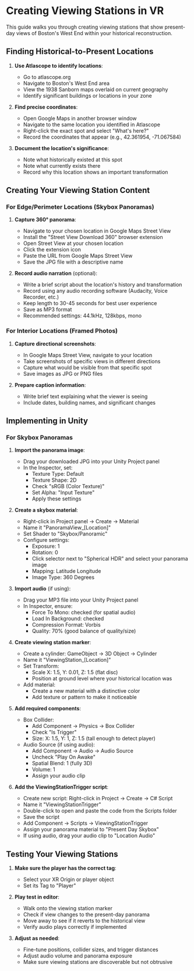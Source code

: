 # Creating Viewing Stations in VR

This guide walks you through creating viewing stations that show present-day views of Boston's West End within your historical reconstruction.

## Finding Historical-to-Present Locations

1. **Use Atlascope to identify locations**:
   * Go to atlascope.org
   * Navigate to Boston's West End area
   * View the 1938 Sanborn maps overlaid on current geography
   * Identify significant buildings or locations in your zone

2. **Find precise coordinates**:
   * Open Google Maps in another browser window
   * Navigate to the same location you identified in Atlascope
   * Right-click the exact spot and select "What's here?"
   * Record the coordinates that appear (e.g., 42.361954, -71.067584)

3. **Document the location's significance**:
   * Note what historically existed at this spot
   * Note what currently exists there
   * Record why this location shows an important transformation

## Creating Your Viewing Station Content

### For Edge/Perimeter Locations (Skybox Panoramas)

1. **Capture 360° panorama**:
   * Navigate to your chosen location in Google Maps Street View
   * Install the "Street View Download 360" browser extension
   * Open Street View at your chosen location
   * Click the extension icon
   * Paste the URL from Google Maps Street View
   * Save the JPG file with a descriptive name

2. **Record audio narration** (optional):
   * Write a brief script about the location's history and transformation
   * Record using any audio recording software (Audacity, Voice Recorder, etc.)
   * Keep length to 30-45 seconds for best user experience
   * Save as MP3 format
   * Recommended settings: 44.1kHz, 128kbps, mono

### For Interior Locations (Framed Photos)

1. **Capture directional screenshots**:
   * In Google Maps Street View, navigate to your location
   * Take screenshots of specific views in different directions
   * Capture what would be visible from that specific spot
   * Save images as JPG or PNG files

2. **Prepare caption information**:
   * Write brief text explaining what the viewer is seeing
   * Include dates, building names, and significant changes

## Implementing in Unity

### For Skybox Panoramas

1. **Import the panorama image**:
   * Drag your downloaded JPG into your Unity Project panel
   * In the Inspector, set:
      * Texture Type: Default
      * Texture Shape: 2D
      * Check "sRGB (Color Texture)"
      * Set Alpha: "Input Texture"
      * Apply these settings

2. **Create a skybox material**:
   * Right-click in Project panel → Create → Material
   * Name it "PanoramaView_[Location]"
   * Set Shader to "Skybox/Panoramic"
   * Configure settings:
      * Exposure: 1
      * Rotation: 0
      * Click selector next to "Spherical HDR" and select your panorama image
      * Mapping: Latitude Longitude
      * Image Type: 360 Degrees

3. **Import audio** (if using):
   * Drag your MP3 file into your Unity Project panel
   * In Inspector, ensure:
      * Force To Mono: checked (for spatial audio)
      * Load In Background: checked
      * Compression Format: Vorbis
      * Quality: 70% (good balance of quality/size)

4. **Create viewing station marker**:
   * Create a cylinder: GameObject → 3D Object → Cylinder
   * Name it "ViewingStation_[Location]"
   * Set Transform:
      * Scale X: 1.5, Y: 0.01, Z: 1.5 (flat disc)
      * Position at ground level where your historical location was
   * Add material:
      * Create a new material with a distinctive color
      * Add texture or pattern to make it noticeable

5. **Add required components**:
   * Box Collider:
      * Add Component → Physics → Box Collider
      * Check "Is Trigger"
      * Size: X: 1.5, Y: 1, Z: 1.5 (tall enough to detect player)
   * Audio Source (if using audio):
      * Add Component → Audio → Audio Source
      * Uncheck "Play On Awake"
      * Spatial Blend: 1 (fully 3D)
      * Volume: 1
      * Assign your audio clip

6. **Add the ViewingStationTrigger script**:
   * Create new script: Right-click in Project → Create → C# Script
   * Name it "ViewingStationTrigger"
   * Double-click to open and paste the code from the Scripts folder
   * Save the script
   * Add Component → Scripts → ViewingStationTrigger
   * Assign your panorama material to "Present Day Skybox"
   * If using audio, drag your audio clip to "Location Audio"

## Testing Your Viewing Stations

1. **Make sure the player has the correct tag**:
   * Select your XR Origin or player object
   * Set its Tag to "Player"

2. **Play test in editor**:
   * Walk onto the viewing station marker
   * Check if view changes to the present-day panorama
   * Move away to see if it reverts to the historical view
   * Verify audio plays correctly if implemented

3. **Adjust as needed**:
   * Fine-tune positions, collider sizes, and trigger distances
   * Adjust audio volume and panorama exposure
   * Make sure viewing stations are discoverable but not obtrusive